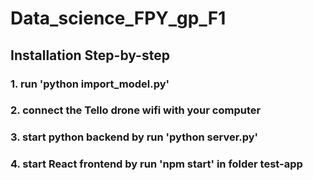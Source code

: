 # Data_science_FPY_gp_F1

## Installation Step-by-step 

### 1. run 'python import_model.py'

### 2. connect the Tello drone wifi with your computer

### 3. start python backend by run 'python server.py'

### 4. start React frontend by run 'npm start' in folder test-app
